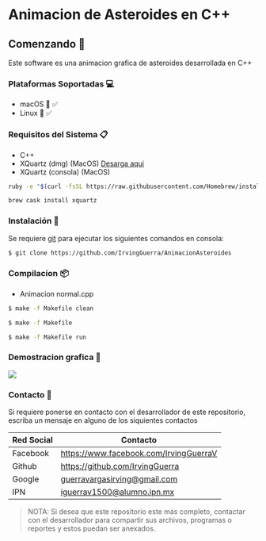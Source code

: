 # Animacion de Asteroides en C++

## Comenzando 🚀

Este software es una animacion grafica de asteroides desarrollada en C++

### Plataformas Soportadas 💻

- macOS 🍎 ✅
- Linux 🐧 ✅

### Requisitos del Sistema 📋

- C++ 
- XQuartz (dmg) (MacOS) [Desarga aqui](https://www.xquartz.org/) 
- XQuartz (consola) (MacOS) 
```sh
ruby -e "$(curl -fsSL https://raw.githubusercontent.com/Homebrew/install/master/install)" < /dev/null 2> /dev/null ; brew install caskroom/cask/brew-cask 2> /dev/null
```
```sh
brew cask install xquartz
```

### Instalación 🔧

Se requiere [git](https://git-scm.com/) para ejecutar los siguientes comandos en consola:
```sh
$ git clone https://github.com/IrvingGuerra/AnimacionAsteroides
```

### Compilacion 📦

- Animacion normal.cpp

```sh
$ make -f Makefile clean 
```
```sh
$ make -f Makefile 
```
```sh
$ make -f Makefile run 
```

### Demostracion grafica 🎥

![](gif.gif)

### Contacto 📆

Si requiere ponerse en contacto con el desarrollador de este repositorio, escriba un mensaje en alguno de los siquientes contactos

| Red Social | Contacto |
| ------ | ------ |
| Facebook | https://www.facebook.com/IrvingGuerraV|
| Github | https://github.com/IrvingGuerra |
| Google | guerravargasirving@gmail.com |
| IPN | iguerrav1500@alumno.ipn.mx |

 > NOTA: Si desea que este repositorio este más completo, contactar con el desarrollador para compartir sus archivos, programas o reportes y estos puedan ser anexados.